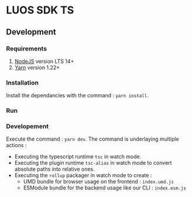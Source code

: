 # LUOS SDK TS

## Development

### Requirements

1. [NodeJS](https://nodejs.org/) version LTS 14+
2. [Yarn](https://yarnpkg.com/) version 1.22+

### Installation

Install the dependancies with the command : `yarn install`.

### Run

### Developement

Execute the command : `yarn dev`.
The command is underlaying multiple actions :

- Executing the typescript runtime `tsc` in watch mode.
- Executing the plugin runtime `tsc-alias` in watch mode to convert absolute paths into relative ones.
- Executing the `rollup` packager in watch mode to create :
  - UMD bundle for browser usage on the frontend : `index.umd.js`
  - ESModule bundle for the backend usage like our CLI : `index.esm.js`
